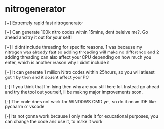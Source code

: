 # nitrogenerator
[+] Extremely rapid fast nitrogenerator

[+] Can generate 100k nitro codes within 15mins, dont beleive me?. Go ahead and try it out for your self!

[+] I didnt include threading for specific reasons. 1 was because my nitrogen was already fast so adding threading will make no difference and 2 adding threading can also affect your CPU depending on how much you enter, which is another reason why I didnt include it

[+] It can generate 1 million Nitro codes within 25hours, so you will atleast get 1 by then and it dosent affect your PC

[-] If you think that I'm lying then why are you still here lol. Instead go ahead and try the tool out yourself, il be making major improvements soon.

[-] The code does not work for WINDOWS CMD yet, so do it on an IDE like pycharm or vscode

[-] Its not gonna work because I only made it for educational purposes, you can change the code and use it, to make it work
